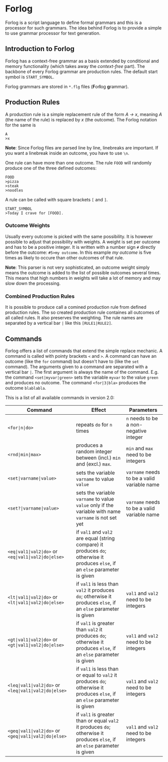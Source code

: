 # Forlog
Forlog is a script language to define formal grammars and this is a processor for such grammars. The idea behind Forlog is to provide a simple to use grammar processor for text generation.

## Introduction to Forlog
Forlog has a context-free grammar as a basis extended by conditional and memory functionality (which takes away the *context-free* part). The backbone of every Forlog grammar are production rules. The default start symbol is `START_SYMBOL`.

Forlog grammars are stored in `*.flg` files (**F**or**l**og **g**rammar).

## Production Rules
A production rule is a simple replacement rule of the form *A → x*, meaning *A* (the name of the rule) is replaced by *x* (the outcome). The Forlog notation for the same is 
```
A
>x
```
**Note**: Since Forlog files are parsed line by line, linebreaks are important. If you want a linebreak inside an outcome, you have to use `\n`.

One rule can have more than one outcome. The rule `FOOD` will randomly produce one of the three defined outcomes:
```
FOOD
>pizza
>steak
>noodles
```

A rule can be called with square brackets `[` and `]`.
```
START_SYMBOL
>Today I crave for [FOOD].
```
### Outcome Weights
Usually every outcome is picked with the same possibility. It is however possible to adjust that possibility with weights. A weight is set per outcome and has to be a positive integer. It is written with a number sign `#` directly before the outcome: `#5>my outcome`. In this example *my outcome* is five times as likely to occure than other outcomes of that rule.

**Note**: This parser is not very sophisticated, an outcome weight simply means the outcome is added to the list of possible outcomes several times. This means that high numbers in weights will take a lot of memory and may slow down the processing.

### Combined Production Rules
It is possible to produce call a comined production rule from defined production rules. The so created production rule containes all outcomes of all called rules. It also preserves the weighting. The rule names are separated by a vertical bar `|` like this `[RULE1|RULE2]`.

## Commands
Forlog offers a list of commands that extend the simple replace mechanic. A command is called with pointy brackets `<` and `>`. A command can have an outcome (like the `for` command) but doesn't have to (like the `set` command). The arguments given to a command are separated with a vertical bar `|`. The first argument is always the name of the command.  E.g. the command `<set|myvar|green>` sets the variable `myvar` to the value `green` and produces no outcome. The command `<for|3|bla>` produces the outcome `blablabla`.

This is a list of all available commands in version 2.0:

Command | Effect | Parameters
--- | --- | ---
`<for\|n\|do>` | repeats `do` for `n` times | `n` needs to be a non-negative integer
`<rnd\|min\|max>` | produces a random integer between (incl.) `min` and (excl.) `max`. | `min` and `max` need to be integers
`<set\|varname\|value>` | sets the variable `varname` to value `value` | `varname` needs to be a valid variable name
`<set?\|varname\|value>` | sets the variable `varname` to value `value` only if the variable with name `varname` is not set yet | `varname` needs to be a valid variable name
`<eq\|val1\|val2\|do>` or `<eq\|val1\|val2\|do\|else>` | if `val1` and `val2` are equal (string compare) it produces `do`; otherwise it produces `else`, if an `else` parameter is given | 
`<lt\|val1\|val2\|do>` or `<lt\|val1\|val2\|do\|else>` | if `val1` is less than `val2` it produces `do`; otherwise it produces `else`, if an `else` parameter is given | `val1` and `val2` need to be integers
`<gt\|val1\|val2\|do>` or `<gt\|val1\|val2\|do\|else>` | if `val1` is greater than `val2` it produces `do`; otherwise it produces `else`, if an `else` parameter is given | `val1` and `val2` need to be integers
`<leq\|val1\|val2\|do>` or `<leq\|val1\|val2\|do\|else>` | if `val1` is less than or equal to `val2` it produces `do`; otherwise it produces `else`, if an `else` parameter is given | `val1` and `val2` need to be integers
`<geq\|val1\|val2\|do>` or `<geq\|val1\|val2\|do\|else>` | if `val1` is greater than or equal `val2` it produces `do`; otherwise it produces `else`, if an `else` parameter is given | `val1` and `val2` need to be integers
